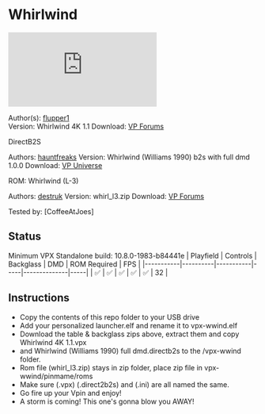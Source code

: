 # Whirlwind 
![Table Preview](https://www.vpforums.org/index.php?s=29ccc831f10a34059c30612e6c2d0630&app=downloads&module=display&section=screenshot&record=96113&id=16337&full=1)

Author(s): [flupper1](https://www.vpforums.org/index.php?s=29ccc831f10a34059c30612e6c2d0630&showuser=62268)  
Version:  Whirlwind 4K 1.1
Download:  [VP Forums](https://www.vpforums.org/index.php?app=downloads&showfile=16337)

DirectB2S

Authors: [hauntfreaks](https://vpuniverse.com/profile/5216-hauntfreaks/)
Version: Whirlwind (Williams 1990) b2s with full dmd 1.0.0 
Download: [VP Universe](https://vpuniverse.com/files/file/10812-whirlwind-williams-1990-b2s-with-full-dmd/)


ROM: Whirlwind (L-3)

Authors: [destruk](https://www.vpforums.org/index.php?showuser=5)
Version: whirl_l3.zip
Download: [VP Forums](https://www.vpforums.org/index.php?app=downloads&showfile=937)


Tested by:
[CoffeeAtJoes]

## Status 

Minimum VPX Standalone build: 10.8.0-1983-b84441e
| Playfield | Controls | Backglass | DMD | ROM Required | FPS | 
|-----------|----------|-----------|-----|--------------|-----|
| :white_check_mark: | :white_check_mark: | :white_check_mark: | :white_check_mark: | :white_check_mark: | 32 |

## Instructions

- Copy the contents of this repo folder to your USB drive
- Add your personalized launcher.elf and rename it to vpx-wwind.elf
- Download the table & backglass zips above, extract them and copy Whirlwind 4K 1.1.vpx
- and Whirlwind (Williams 1990) full dmd.directb2s to the /vpx-wwind folder.
- Rom file (whirl_l3.zip) stays in zip folder, place zip file in vpx-wwind/pinmame/roms
- Make sure (.vpx) (.direct2b2s) and (.ini) are all named the same. 
- Go fire up your Vpin and enjoy!
- A storm is coming! This one's gonna blow you AWAY!